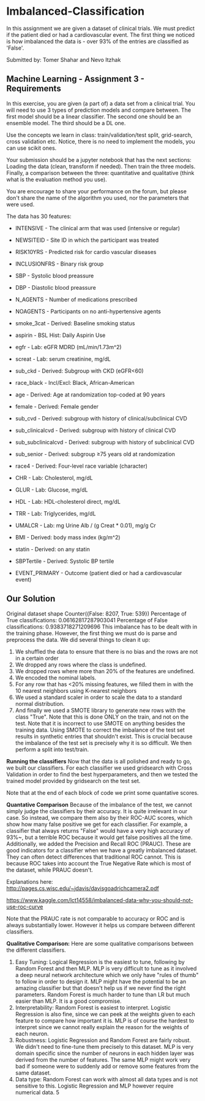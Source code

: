 # Imbalanced-Classification
In this assignment we are given a dataset of clinical trials. We must predict if the patient died or had a cardiovascular event.
The first thing we noticed is how imbalanced the data is - over 93% of the entries are classified as 'False'.

Submitted by:
Tomer Shahar and Nevo Itzhak

## Machine Learning - Assignment 3 - Requirements
In this exercise, you are given (a part of) a data set from a clinical trial. You will need to use 3 types of prediction models and compare between.
The first model should be a linear classifier.
The second one should be an ensemble model.
The third should be a DL one.

Use the concepts we learn in class: train/validation/test split, grid-search, cross validation etc.
Notice, there is no need to implement the models, you can use scikit ones.

Your submission should be a jupyter notebook that has the next sections:
Loading the data (clean, transform if needed). Then train the three models. Finally, a comparison between the three: quantitative and qualitative (think what is the evaluation method you use).

You are encourage to share your performance on the forum, but please don't share the name of the algorithm you used, nor the parameters that were used.

The data has 30 features:

- INTENSIVE - The clinical arm that was used (intensive or regular)

- NEWSITEID - Site ID in which the participant was treated

- RISK10YRS - Predicted risk for cardio vascular diseases

- INCLUSIONFRS - Binary risk group

- SBP - Systolic blood preassure

- DBP - Diastolic blood preassure

- N_AGENTS - Number of medications prescribed

- NOAGENTS - Participants on no anti-hypertensive agents

- smoke_3cat - Derived: Baseline smoking status

- aspirin - BSL Hist: Daily Aspirin Use

- egfr - Lab: eGFR MDRD (mL/min/1.73m^2)

- screat - Lab: serum creatinine, mg/dL

- sub_ckd - Derived: Subgroup with CKD (eGFR<60)

- race_black - Incl/Excl: Black, African-American

- age - Derived: Age at randomization top-coded at 90 years

- female - Derived: Female gender

- sub_cvd - Derived: subgroup with history of clinical/subclinical CVD

- sub_clinicalcvd - Derived: subgroup with history of clinical CVD

- sub_subclinicalcvd - Derived: subgroup with history of subclinical CVD

- sub_senior - Derived: subgroup ≥75 years old at randomization

- race4 - Derived: Four-level race variable (character)

- CHR - Lab: Cholesterol, mg/dL

- GLUR - Lab: Glucose, mg/dL

- HDL - Lab: HDL-cholesterol direct, mg/dL

- TRR - Lab: Triglycerides, mg/dL

- UMALCR - Lab: mg Urine Alb / (g Creat * 0.01), mg/g Cr

- BMI - Derived: body mass index (kg/m^2)

- statin - Derived: on any statin

- SBPTertile - Derived: Systolic BP tertile

- EVENT_PRIMARY - Outcome (patient died or had a cardiovascular event)

## Our Solution

Original dataset shape Counter({False: 8207, True: 539})
Percentage of True classifications: 0.06162817287903041
Percentage of False classifications: 0.9383718271209696
This imbalance has to be dealt with in the training phase. However, the first thing we must do is parse and preprocess the data. We did several things to clean it up:

1. We shuffled the data to ensure that there is no bias and the rows are not in a certain order
2. We dropped any rows where the class is undefined.
3. We dropped rows where more than 20% of the features are undefined.
4. We encoded the nominal labels.
5. For any row that has <20% missing features, we filled them in with the 10 nearest neighbors using K-nearest neighbors
6. We used a standard scaler in order to scale the data to a standard normal distribution.
7. And finally we used a SMOTE library to generate new rows with the class "True". Note that this is done ONLY on the train, and not on the test. Note that it is incorrect to use SMOTE on anything besides the training data. Using SMOTE to correct the imbalance of the test set results in synthetic entries that shouldn't exist. This is crucial because the imbalance of the test set is precisely why it is so difficult. We then perform a split into test/train.

**Running the classifiers**
Now that the data is all polished and ready to go, we built our classifiers. For each classifier we used gridsearch with Cross Validation in order to find the best hyperparameters, and then we tested the trained model provided by gridsearch on the test set.

Note that at the end of each block of code we print some quantative scores.


**Quantative Comparison**
Because of the imbalance of the test, we cannot simply judge the classifiers by their accuracy. It is quite irrelevant in our case. So instead, we compare them also by their ROC-AUC scores, which show how many false positive we get for each classifier. For example, a classifier that always returns "False" would have a very high accuracy of 93%~, but a terrible ROC because it would get false positives all the time. Additionally, we added the Precision and Recall ROC (PRAUC). These are good indicators for a classifier when we have a greatly imbalanced dataset. They can often detect differences that traditional ROC cannot. This is because ROC takes into account the True Negative Rate which is most of the dataset, while PRAUC doesn't.

Explanations here: http://pages.cs.wisc.edu/~jdavis/davisgoadrichcamera2.pdf

https://www.kaggle.com/lct14558/imbalanced-data-why-you-should-not-use-roc-curve


Note that the PRAUC rate is not comparable to accuracy or ROC and is always substantially lower. However it helps us compare between different classifiers.

**Qualitative Comparison:**
Here are some qualitative comparisons between the different classifiers.

1. Easy Tuning: Logical Regression is the easiest to tune, following by Random Forest and then MLP. MLP is very difficult to tune as it involved a deep neural network architecture which we only have "rules of thumb" to follow in order to design it. MLP might have the potential to be an amazing classifier but that doesn't help us if we never find the right parameters. Random Forest is much harder to tune than LR but much easier than MLP. It is a good compromise.
2. Interpretability: Random Forest is easiest to interpret. Logistic Regression is also fine, since we can peek at the weights given to each feature to compare how important it is. MLP is of course the hardest to interpret since we cannot really explain the reason for the weights of each neuron.
3. Robustness: Logistic Regression and Random Forest are fairly robust. We didn't need to fine-tune them precisely to this dataset. MLP is very domain specific since the number of neurons in each hidden layer was derived from the number of features. The same MLP might work very bad if someone were to suddenly add or remove some features from the same dataset.
4. Data type: Random Forest can work with almost all data types and is not sensitive to this. Logistic Regression and MLP however require numerical data. 5
